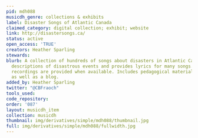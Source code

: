 ```yaml
---
pid: mdh088
musicdh_genre: collections & exhibits
label: Disaster Songs of Atlantic Canada
claimed_category: digital collection; exhibit; website
link: http://disastersongs.ca/
status: active
open_access: 'TRUE'
creators: Heather Sparling
stewards:
blurb: A collection of hundreds of songs about disasters in Atlantic Canada. Includes
  descriptions of disastrous events and provides lyrics for many songs. Links to audio
  recordings are provided when available. Includes pedagogical materials for teachers
  as well as a blog.
added_by: Heather Sparling
twitter: "@CBFraoch"
tools_used:
code_repository:
order: '087'
layout: musicdh_item
collection: musicdh
thumbnail: img/derivatives/simple/mdh088/thumbnail.jpg
full: img/derivatives/simple/mdh088/fullwidth.jpg
---
```

